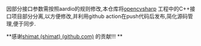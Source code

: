 因部分接口参数需按照aardio的规则修改,本仓库将[opencvsharp](https://github.com/shimat/opencvsharp) 工程中的C++接口项目部分分离,以方便修改,并利用github action在push代码后发布,简化源码管理,便于同步.

**感谢[shimat (shimat) (github.com)](https://github.com/shimat) 的贡献!!! **

